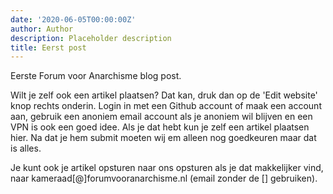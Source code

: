 ```yaml
---
date: '2020-06-05T00:00:00Z'
author: Author
description: Placeholder description
title: Eerst post
---
```

Eerste Forum voor Anarchisme blog post.

Wilt je zelf ook een artikel plaatsen?
Dat kan, druk dan op de 'Edit website' knop rechts onderin.
Login in met een Github account of maak een account aan, gebruik een anoniem email account als je anoniem wil blijven en een VPN is ook een goed idee. Als je dat hebt kun je zelf een artikel plaatsen hier. Na dat je hem submit moeten wij em alleen nog goedkeuren maar dat is alles.

Je kunt ook je artikel opsturen naar ons opsturen als je dat makkelijker vind, naar kameraad[@]forumvooranarchisme.nl (email zonder de [] gebruiken).